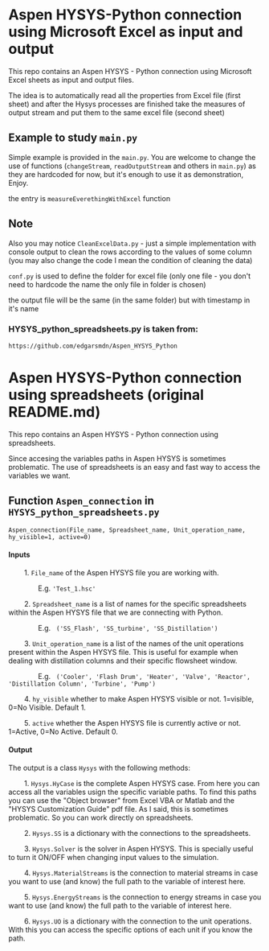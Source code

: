 # Aspen HYSYS-Python connection using Microsoft Excel as input and output 

This repo contains an Aspen HYSYS - Python connection using Microsoft Excel sheets as input and output files.

The idea is to automatically read all the properties from Excel file (first sheet) and after the Hysys processes are finished take the measures of output stream and put them to the same excel file (second sheet)

## Example to study ```main.py```

Simple example is provided in the ```main.py```. 
You are welcome to change the use of functions (```changeStream```, ```readOutputStream``` and others in ```main.py```) as they are hardcoded for now, but it's enough to use it as demonstration, Enjoy.

the entry is ```measureEverethingWithExcel``` function 

## Note

Also you may notice ```CleanExcelData.py``` - just a simple implementation with console output to clean the rows according to the values of some column (you may also change the code I mean the condition of cleaning the data)

```conf.py``` is used to define the folder for excel file (only one file - you don't need to hardcode the name the only file in folder is chosen)

the output file will be the same (in the same folder) but with timestamp in it's name  

### HYSYS_python_spreadsheets.py is taken from:
```https://github.com/edgarsmdn/Aspen_HYSYS_Python```

# Aspen HYSYS-Python connection using spreadsheets (original README.md)

This repo contains an Aspen HYSYS - Python connection using spreadsheets.

Since accesing the variables paths in Aspen HYSYS is sometimes problematic. The use of spreadsheets is an easy and fast way to access the variables we want.


## Function ```Aspen_connection``` in ```HYSYS_python_spreadsheets.py```

```
Aspen_connection(File_name, Spreadsheet_name, Unit_operation_name, hy_visible=1, active=0)
```

#### Inputs

&nbsp;&nbsp;&nbsp;&nbsp;&nbsp;&nbsp;&nbsp; 1. ```File_name``` of the Aspen HYSYS file you are working with.

&nbsp;&nbsp;&nbsp;&nbsp;&nbsp;&nbsp;&nbsp;&nbsp;&nbsp;&nbsp;&nbsp;&nbsp;&nbsp;&nbsp; E.g. ``` 'Test_1.hsc' ```

&nbsp;&nbsp;&nbsp;&nbsp;&nbsp;&nbsp;&nbsp; 2. ```Spreadsheet_name``` is a list of names for the specific spreadsheets within the Aspen HYSYS file that we are connecting with Python.

&nbsp;&nbsp;&nbsp;&nbsp;&nbsp;&nbsp;&nbsp;&nbsp;&nbsp;&nbsp;&nbsp;&nbsp;&nbsp;&nbsp; E.g. ``` ('SS_Flash', 'SS_turbine', 'SS_Distillation')```

&nbsp;&nbsp;&nbsp;&nbsp;&nbsp;&nbsp;&nbsp; 3. ```Unit_operation_name``` is a list of the names of the unit operations present within the Aspen HYSYS file. This is useful for example when dealing with distillation columns and their specific flowsheet window.
                
&nbsp;&nbsp;&nbsp;&nbsp;&nbsp;&nbsp;&nbsp;&nbsp;&nbsp;&nbsp;&nbsp;&nbsp;&nbsp;&nbsp; E.g. ``` ('Cooler', 'Flash Drum', 'Heater', 'Valve', 'Reactor', 
                'Distillation Column', 'Turbine', 'Pump')```
                
&nbsp;&nbsp;&nbsp;&nbsp;&nbsp;&nbsp;&nbsp; 4. ```hy_visible``` whether to make Aspen HYSYS visible or not. 1=visible, 0=No Visible. Default 1.

&nbsp;&nbsp;&nbsp;&nbsp;&nbsp;&nbsp;&nbsp; 5. ```active``` whether the Aspen HYSYS file is currently active or not. 1=Active, 0=No Active. Default 0.

#### Output

The output is a class ```Hysys```   with the following methods:

&nbsp;&nbsp;&nbsp;&nbsp;&nbsp;&nbsp;&nbsp; 1. ```Hysys.HyCase``` is the complete Aspen HYSYS case. From here you can access all the variables usign the specific variable paths. 
To find this paths you can use the "Object browser" from Excel VBA or Matlab and the "HYSYS Customization Guide" pdf file. As I said, this is sometimes problematic. So you can work directly on spreadsheets. 

&nbsp;&nbsp;&nbsp;&nbsp;&nbsp;&nbsp;&nbsp; 2. ```Hysys.SS``` is a dictionary with the connections to the spreadsheets.

&nbsp;&nbsp;&nbsp;&nbsp;&nbsp;&nbsp;&nbsp; 3. ```Hysys.Solver``` is the solver in Aspen HYSYS. This is specially useful to turn it ON/OFF when changing input values to the simulation.

&nbsp;&nbsp;&nbsp;&nbsp;&nbsp;&nbsp;&nbsp; 4. ```Hysys.MaterialStreams``` is the connection to material streams in case you want to use (and know) the full path to the variable of interest here.

&nbsp;&nbsp;&nbsp;&nbsp;&nbsp;&nbsp;&nbsp; 5. ```Hysys.EnergyStreams``` is the connection to energy streams in case you want to use (and know) the full path to the variable of interest here.

&nbsp;&nbsp;&nbsp;&nbsp;&nbsp;&nbsp;&nbsp; 6. ```Hysys.UO``` is a dictionary with the connection to the unit operations. With this you can access the specific options of each unit if you know the path.

